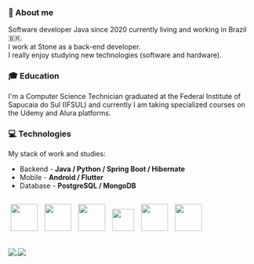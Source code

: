### 👤 About me
 Software developer Java since 2020 currently living and working in Brazil 🇧🇷.  
 I work at Stone as a back-end developer.<br>
 I really enjoy studying new technologies (software and hardware).<br>
 
 ### 🎓 Education  
  I'm a Computer Science Technician graduated at the Federal Institute of Sapucaia do Sul (IFSUL) and currently I am taking specialized courses on the Udemy and Alura platforms.
  
 ### 💻 Technologies
 My stack of work and studies:

- Backend - **Java / Python / Spring Boot / Hibernate**
- Mobile - **Android / Flutter**
- Database - **PostgreSQL / MongoDB**

##
<p>
    <img src="https://cdn.jsdelivr.net/gh/devicons/devicon/icons/java/java-original-wordmark.svg" height="55" width="55" hspace="5"/>
    <img src="https://cdn.jsdelivr.net/gh/devicons/devicon/icons/python/python-original-wordmark.svg" height="55" width="55" hspace="5"/>
    <img src="https://cdn.jsdelivr.net/gh/devicons/devicon/icons/android/android-plain.svg" height="55" width="55" hspace="5" />
    <img src="https://cdn.jsdelivr.net/gh/devicons/devicon/icons/flutter/flutter-original.svg" height="45" width="45" hspace="5" />
    <img src="https://cdn.jsdelivr.net/gh/devicons/devicon/icons/postgresql/postgresql-original-wordmark.svg" height="55" width="55" hspace="5" />
    <img src="https://cdn.jsdelivr.net/gh/devicons/devicon/icons/mongodb/mongodb-original-wordmark.svg" height="55" width="55" hspace="5"/>
</p>

##
<div>
<a href= "https://beacons.ai/mayndi15">
  <img align="center" src="https://github-readme-stats.vercel.app/api?username=mayndi15&show_icons=true&theme=dracula&bg_color=00000000&include_all_commits=true&count_private=true&hide_border=true"/>
</a>
 <a href= "https://beacons.ai/mayndi15">
  <img align="center" src="https://github-readme-stats.vercel.app/api/top-langs/?username=mayndi15&layout=compact&langs_count=10&theme=dracula&include_all_commits=true&count_private=true&bg_color=00000000&custom_title=Languages&card_width=375&hide=c%2B%2B,objective-c,cmake,c,swift&hide_border=true"/>
</a>
</div>
